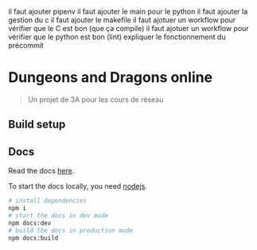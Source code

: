 il faut ajouter pipenv
il faut ajouter le main pour le python
il faut ajouter la gestion du c
il faut ajouter le makefile
il faut ajotuer un workflow pour vérifier que le C est bon (que ça compile)
il faut ajotuer un workflow pour vérifier que le python est bon (lint)
expliquer le fonctionnement du précommit

# Dungeons and Dragons online

> Un projet de 3A pour les cours de réseau

## Build setup

## Docs

Read the docs [here](https://barbapapazes.github.io/dungeons-dragons-online/).

To start the docs locally, you need [nodejs](https://nodejs.org).

```sh
# install dependencies
npm i
# start the docs in dev mode
npm docs:dev
# build the docs in production mode
npm docs:build
```
